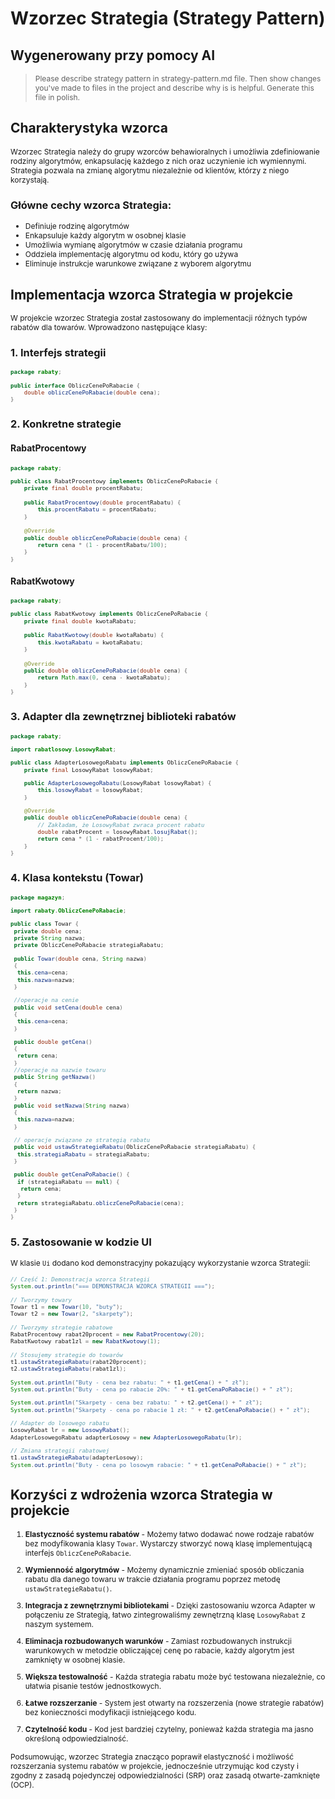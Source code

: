 <style scoped>
 li, p {
    font-size: 9pt;
  }
</style> 

<style scoped>
 pre {
    font-size: 8pt;
  }
</style> 

# Wzorzec Strategia (Strategy Pattern)
## Wygenerowany przy pomocy AI

>Please describe strategy pattern in strategy-pattern.md file. Then show changes you've made to files in the project and describe why is is helpful.
Generate this file in polish.
## Charakterystyka wzorca

Wzorzec Strategia należy do grupy wzorców behawioralnych i umożliwia zdefiniowanie rodziny algorytmów, enkapsulację każdego z nich oraz uczynienie ich wymiennymi. Strategia pozwala na zmianę algorytmu niezależnie od klientów, którzy z niego korzystają.

### Główne cechy wzorca Strategia:

- Definiuje rodzinę algorytmów
- Enkapsuluje każdy algorytm w osobnej klasie
- Umożliwia wymianę algorytmów w czasie działania programu
- Oddziela implementację algorytmu od kodu, który go używa
- Eliminuje instrukcje warunkowe związane z wyborem algorytmu

## Implementacja wzorca Strategia w projekcie

W projekcie wzorzec Strategia został zastosowany do implementacji różnych typów rabatów dla towarów. Wprowadzono następujące klasy:

### 1. Interfejs strategii

```java
package rabaty;

public interface ObliczCenePoRabacie {
    double obliczCenePoRabacie(double cena);
}
```

### 2. Konkretne strategie

#### RabatProcentowy
```java
package rabaty;

public class RabatProcentowy implements ObliczCenePoRabacie {
    private final double procentRabatu;
    
    public RabatProcentowy(double procentRabatu) {
        this.procentRabatu = procentRabatu;
    }
    
    @Override
    public double obliczCenePoRabacie(double cena) {
        return cena * (1 - procentRabatu/100);
    }
}
```

#### RabatKwotowy
```java
package rabaty;

public class RabatKwotowy implements ObliczCenePoRabacie {
    private final double kwotaRabatu;
    
    public RabatKwotowy(double kwotaRabatu) {
        this.kwotaRabatu = kwotaRabatu;
    }
    
    @Override
    public double obliczCenePoRabacie(double cena) {
        return Math.max(0, cena - kwotaRabatu);
    }
}
```

### 3. Adapter dla zewnętrznej biblioteki rabatów

```java
package rabaty;

import rabatlosowy.LosowyRabat;

public class AdapterLosowegoRabatu implements ObliczCenePoRabacie {
    private final LosowyRabat losowyRabat;

    public AdapterLosowegoRabatu(LosowyRabat losowyRabat) {
        this.losowyRabat = losowyRabat;
    }

    @Override
    public double obliczCenePoRabacie(double cena) {
        // Zakładam, że LosowyRabat zwraca procent rabatu
        double rabatProcent = losowyRabat.losujRabat();
        return cena * (1 - rabatProcent/100);
    }
}
```

### 4. Klasa kontekstu (Towar)

```java
package magazyn;

import rabaty.ObliczCenePoRabacie;

public class Towar {
 private double cena;
 private String nazwa;
 private ObliczCenePoRabacie strategiaRabatu;

 public Towar(double cena, String nazwa)
 {
  this.cena=cena;
  this.nazwa=nazwa;
 }

 //operacje na cenie
 public void setCena(double cena)
 {
  this.cena=cena;
 }

 public double getCena()
 {
  return cena;
 }
 //operacje na nazwie towaru
 public String getNazwa()
 {
  return nazwa;
 }
 public void setNazwa(String nazwa)
 {
  this.nazwa=nazwa;
 }

 // operacje związane ze strategią rabatu
 public void ustawStrategieRabatu(ObliczCenePoRabacie strategiaRabatu) {
  this.strategiaRabatu = strategiaRabatu;
 }

 public double getCenaPoRabacie() {
  if (strategiaRabatu == null) {
   return cena;
  }
  return strategiaRabatu.obliczCenePoRabacie(cena);
 }
}
```

### 5. Zastosowanie w kodzie UI

W klasie `Ui` dodano kod demonstracyjny pokazujący wykorzystanie wzorca Strategii:

```java
// Część 1: Demonstracja wzorca Strategii
System.out.println("=== DEMONSTRACJA WZORCA STRATEGII ===");

// Tworzymy towary
Towar t1 = new Towar(10, "buty");
Towar t2 = new Towar(2, "skarpety");

// Tworzymy strategie rabatowe
RabatProcentowy rabat20procent = new RabatProcentowy(20);
RabatKwotowy rabat1zl = new RabatKwotowy(1);

// Stosujemy strategie do towarów
t1.ustawStrategieRabatu(rabat20procent);
t2.ustawStrategieRabatu(rabat1zl);

System.out.println("Buty - cena bez rabatu: " + t1.getCena() + " zł");
System.out.println("Buty - cena po rabacie 20%: " + t1.getCenaPoRabacie() + " zł");

System.out.println("Skarpety - cena bez rabatu: " + t2.getCena() + " zł");
System.out.println("Skarpety - cena po rabacie 1 zł: " + t2.getCenaPoRabacie() + " zł");

// Adapter do losowego rabatu
LosowyRabat lr = new LosowyRabat();
AdapterLosowegoRabatu adapterLosowy = new AdapterLosowegoRabatu(lr);

// Zmiana strategii rabatowej
t1.ustawStrategieRabatu(adapterLosowy);
System.out.println("Buty - cena po losowym rabacie: " + t1.getCenaPoRabacie() + " zł");
```

## Korzyści z wdrożenia wzorca Strategia w projekcie

1. **Elastyczność systemu rabatów** - Możemy łatwo dodawać nowe rodzaje rabatów bez modyfikowania klasy `Towar`. Wystarczy stworzyć nową klasę implementującą interfejs `ObliczCenePoRabacie`.

2. **Wymienność algorytmów** - Możemy dynamicznie zmieniać sposób obliczania rabatu dla danego towaru w trakcie działania programu poprzez metodę `ustawStrategieRabatu()`.

3. **Integracja z zewnętrznymi bibliotekami** - Dzięki zastosowaniu wzorca Adapter w połączeniu ze Strategią, łatwo zintegrowaliśmy zewnętrzną klasę `LosowyRabat` z naszym systemem.

4. **Eliminacja rozbudowanych warunków** - Zamiast rozbudowanych instrukcji warunkowych w metodzie obliczającej cenę po rabacie, każdy algorytm jest zamknięty w osobnej klasie.

5. **Większa testowalność** - Każda strategia rabatu może być testowana niezależnie, co ułatwia pisanie testów jednostkowych.

6. **Łatwe rozszerzanie** - System jest otwarty na rozszerzenia (nowe strategie rabatów) bez konieczności modyfikacji istniejącego kodu.

7. **Czytelność kodu** - Kod jest bardziej czytelny, ponieważ każda strategia ma jasno określoną odpowiedzialność.

Podsumowując, wzorzec Strategia znacząco poprawił elastyczność i możliwość rozszerzania systemu rabatów w projekcie, jednocześnie utrzymując kod czysty i zgodny z zasadą pojedynczej odpowiedzialności (SRP) oraz zasadą otwarte-zamknięte (OCP).

